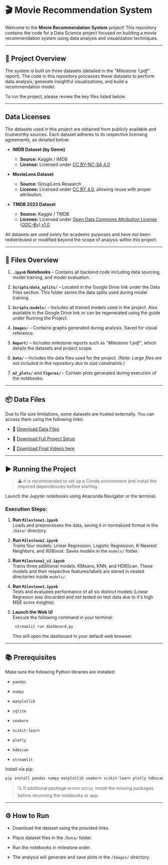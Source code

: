
# 🎬 Movie Recommendation System

Welcome to the **Movie Recommendation System** project! This repository contains the code for a Data Science project focused on building a movie recommendation system using data analysis and visualization techniques.

---

## 🚀 Project Overview

The system is built on three datasets (detailed in the _"Milestone 1.pdf"_ report). The code in this repository processes these datasets to perform data analysis, generate insightful visualizations, and build a recommendation model.

To run the project, please review the key files listed below.

---

## Data Licenses

The datasets used in this project are obtained from publicly available and trustworthy sources. Each dataset adheres to its respective licensing agreements, as detailed below:

- **IMDB Dataset (by Genre)**  
  - **Source:** Kaggle / IMDB  
  - **License:** Licensed under [CC BY-NC-SA 4.0](https://creativecommons.org/licenses/by-nc-sa/4.0/)

- **MovieLens Dataset**  
  - **Source:** GroupLens Research  
  - **License:** Licensed under [CC BY 4.0](https://creativecommons.org/licenses/by/4.0/), allowing reuse with proper attribution.

- **TMDB 2023 Dataset**  
  - **Source:** Kaggle / TMDB  
  - **License:** Licensed under [Open Data Commons Attribution License (ODC-By) v1.0](https://opendatacommons.org/licenses/by/1-0/)

All datasets are used solely for academic purposes and have not been redistributed or modified beyond the scope of analysis within this project.

---

## 📁 Files Overview

1. **`.ipynb` Notebooks** – Contains all backend code including data sourcing, model training, and model evaluation.
    
2. **`Scripts/data_splits/`** – Located in the Google Drive link under the Data Files section. This folder stores the data splits used during model training.
    
3. **`Scripts/models/`** – Includes all trained models used in the project. Also available in the Google Drive link or can be regenerated using the guide under Running the Project.
    
4. **`Images/`** – Contains graphs generated during analysis. Saved for visual reference.
    
5. **`Report/`** – Includes milestone reports such as _"Milestone 1.pdf"_, which details the datasets and project scope.
    
6. **`Data/`** – Includes the data files used for the project. _(Note: Large files are not included in this repository due to size constraints.)_
    
7. **`m2_plots/`** and **`figures/`** – Contain plots generated during execution of the notebooks.
    

---

## 📦 Data Files

Due to file size limitations, some datasets are hosted externally. You can access them using the following links:

- 🔗 [Download Data Files](https://drive.google.com/drive/folders/1O3tv2h5cheKzi6Cub4i18PPCmK4Swqf_?usp=sharing)
    
- 🔗 [Download Full Project Setup](https://drive.google.com/file/d/1wzqzZpb1jELbKOT0IsuAu0NJ781c1tjG/view?usp=drive_link)

- 🔗 [Download Final Videos here](https://drive.google.com/drive/folders/1YWGyTX-V2161sxl2teLQnTrR8xQbHieV?usp=drive_link)

---

## ▶️ Running the Project

> ⚠️ It is recommended to set up a Conda environment and install the required dependencies before starting.

Launch the Jupyter notebooks using Anaconda Navigator or the terminal.

### Execution Steps:

1. **Run `Milestone1.ipynb`**  
    Loads and preprocesses the data, saving it in normalized format in the `/Data/` directory.
    
2. **Run `Milestone2.ipynb`**  
    Trains four models: Linear Regression, Logistic Regression, K-Nearest Neighbors, and XGBoost. Saves models in the `models/` folder.
    
3. **Run `Milestone2_v2.ipynb`**  
    Trains three additional models: KMeans, KNN, and HDBScan. These models and their respective features/labels are stored in nested directories inside `models/`.
    
4. **Run `Milestone3.ipynb`**  
    Tests and evaluates performance of all six distinct models (Linear Regresion was discarded and not tested on test data due to it's high MSE score insights).
    
5. **Launch the Web UI**  
    Execute the following command in your terminal:
    
   ``` bash
    streamlit run dashboard.py
   ```
    
    This will open the dashboard in your default web browser.
    

---

## 📚 Prerequisites

Make sure the following Python libraries are installed:

- `pandas`
    
- `numpy`
    
- `matplotlib`
    
- `sqlite`
    
- `seaborn`
    
- `scikit-learn`
    
- `plotly`
    
- `hdbscan`
    
- `streamlit`
    

Install via pip:

```bash
pip install pandas numpy matplotlib seaborn scikit-learn plotly hdbscan streamlit
```

> 🔍 If additional package errors occur, install the missing packages before rerunning the notebooks or app.

---

## ⚙️ How to Run

- Download the dataset using the provided links.
    
- Place dataset files in the `/Data/` folder.
    
- Run the notebooks in milestone order.
    
- The analysis will generate and save plots in the `/Images/` directory.
